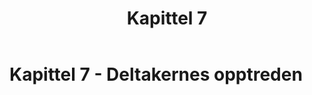﻿---
title: Kapittel 7
parent: "Del 2 - seksjon 1: Spillet"
---
 
# Kapittel 7 - Deltakernes opptreden
